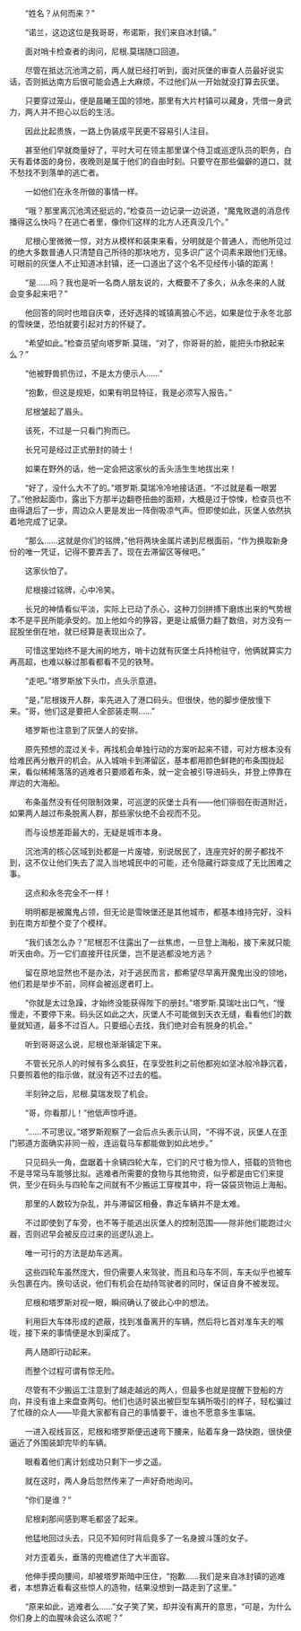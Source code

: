 　　“姓名？从何而来？”

　　“诺兰，这边这位是我哥哥，布诺斯，我们来自冰封镇。”

　　面对哨卡检查者的询问，尼根.莫瑞随口回道。

　　尽管在抵达沉池湾之前，两人就已经打听到，面对灰堡的审查人员最好说实话，否则抵达南方后很可能会遇上大麻烦，不过他们从一开始就没打算去灰堡。

　　只要穿过笼山，便是晨曦王国的领地，那里有大片村镇可以藏身，凭借一身武力，两人并不担心以后的生活。

　　因此比起贵族，一路上伪装成平民更不容易引人注目。

　　甚至他们早就商量好了，平时大可在领主那里谋个侍卫或巡逻队员的职务，白天有着体面的身份，夜晚则是属于他们的自由时刻。只要守在那些偏僻的道口，就不愁找不到落单的逃亡者。

　　一如他们在永冬所做的事情一样。

　　“哦？那里离沉池湾还挺远的，”检查员一边记录一边说道，“魔鬼败退的消息传播得这么快吗？在逃亡者里，像你们这样的北方人还真没几个。”

　　尼根心里微微一惊，对方从模样和装束来看，分明就是个普通人，而他所见过的绝大多数普通人只清楚自己所待的那块地方，见多识广这个词素来跟他们无缘。可眼前的灰堡人不止知道冰封镇，还一口道出了这个名不见经传小镇的距离！

　　“是……吗？我也是听一名商人朋友说的，大概要不了多久，从永冬来的人就会变多起来吧？”

　　他回答的同时也暗自庆幸，还好选择的城镇离狼心不远，如果是位于永冬北部的雪映堡，恐怕就要引起对方的怀疑了。

　　“希望如此。”检查员望向塔罗斯.莫瑞，“对了，你哥哥的脸，能把头巾掀起来么？”

　　“他被野兽抓伤过，不是太方便示人……”

　　“抱歉，但这是规矩，如果有明显特征，我是必须写入报告。”

　　尼根皱起了眉头。

　　该死，不过是一只看门狗而已。

　　长兄可是经过正式册封的骑士！

　　如果在野外的话，他一定会把这家伙的舌头活生生地拔出来！

　　“好了，没什么大不了的。”塔罗斯.莫瑞冷冷地接话道，“不过就是看一眼罢了。”他掀起面巾，露出下方那半边翻卷扭曲的面颊，大概是过于惊悚，检查员也不由得退后了一步，周边众人更是发出一阵倒吸凉气声。但即使如此，灰堡人依然执着地完成了记录。

　　“那么……这就是你们的铭牌，”他将两块金属片递到尼根面前，“作为换取新身份的唯一凭证，记得不要弄丢了。现在去滞留区等候吧。”

　　这家伙怕了。

　　尼根接过铭牌，心中冷笑。

　　长兄的神情看似平淡，实际上已动了杀心，这种刀剑拼搏下磨炼出来的气势根本不是平民所能承受的。加上他如今的狰容，更是让威慑力翻了数倍，对方没有一屁股坐倒在地，就已经算是表现出众了。

　　可惜这里始终不是大闹的地方，哨卡边就有灰堡士兵持枪驻守，他俩就算实力再高超，也难以躲过那看都看不见的铁弩。

　　“走吧。”塔罗斯放下头巾，点头示意道。

　　“是，”尼根拨开人群，率先进入了港口码头。但很快，他的脚步便放慢下来。“哥，他们这是要把人全部装走啊……”

　　塔罗斯也注意到了灰堡人的安排。

　　原先预想的混过关卡，再找机会单独行动的方案听起来不错，可对方根本没有给难民再分散开的机会。从入城哨卡到滞留区，基本都用颜色鲜艳的布条围拢起来，看似稀稀落落的逃难者只要顺着布条，就一定会被引导进码头，并登上停靠在岸边的大海船。

　　布条虽然没有任何限制效果，可巡逻的灰堡士兵有——他们徘徊在街道附近，如果两人越过布条脱离人群，那些家伙绝不会视而不见。

　　而与设想差距最大的，无疑是城市本身。

　　沉池湾的核心区域到处都是一片废墟，别说居民了，连座完好的房子都找不到，这不仅让他们失去了混入当地城民中的可能，还令隐藏行踪变成了无比困难之事。

　　这点和永冬完全不一样！

　　明明都是被魔鬼占领，但无论是雪映堡还是其他城市，都基本维持完好，没料到在南方却整个变了个模样。

　　“我们该怎么办？”尼根忍不住露出了一丝焦虑，一旦登上海船，接下来就只能听天由命。万一它们直接开往灰堡，岂不是逃都没地方逃？

　　留在原地显然也不是办法，对于逃民而言，都希望尽早离开魔鬼出没的领地，他们若是举步不前，同样会被巡逻者盯上。

　　“你就是太过急躁，才始终没能获得陛下的册封。”塔罗斯.莫瑞吐出口气，“慢慢走，不要停下来。码头区如此之大，灰堡人不可能做到天衣无缝，看看他们的数量就知道，最多不过百人。只要细心去找，我们绝对会有脱身的机会。”

　　听到哥哥这么说，尼根也渐渐镇定下来。

　　不管长兄杀人的时候有多么疯狂，在享受胜利之前他都宛如坚冰般冷静沉着，只要照着他的指示做，就没有迈不过去的槛。

　　半刻钟之后，尼根.莫瑞发现了机会。

　　“哥，你看那儿！”他低声惊呼道。

　　“……不可思议。”塔罗斯观察了一会后点头表示认同，“不得不说，灰堡人在歪门邪道方面确实非同一般，连运载马车都能做到如此地步。”

　　只见码头一角，盘踞着十余辆四轮大车，它们的尺寸极为惊人，搭载的货物也不是寻常马车能够比拟。逃难者所需要的食物与其他物资，似乎都是由它们来提供，至少在码头与四轮车之间就有不少搬运工穿梭其中，将一袋袋货物运上海船。

　　那里的人数较为杂乱，并与滞留区相叠，靠近车辆并不是太难。

　　不过即使到了车旁，也不等于能逃出灰堡人的控制范围——除非他们能跑过火器，否则迟早会被反应过来的巡逻队追上。

　　唯一可行的方法是劫车逃离。

　　这些四轮车虽然庞大，但仍需要人来驾驶，而且和马车不同，车夫似乎也被车头包裹在内。换句话说，他们有机会在劫持驾驶者的同时，保证自身不被发现。

　　尼根和塔罗斯对视一眼，瞬间确认了彼此心中的想法。

　　利用巨大车体形成的遮蔽，找到准备离开的车辆，然后将匕首对准车夫的喉咙，接下来的事情便是水到渠成了。

　　两人随即行动起来。

　　而整个过程可谓有惊无险。

　　尽管有不少搬运工注意到了越走越远的两人，但最多也就是提醒下登船的方向，并没有谁上来盘查两句。他们也适时装出被巨型车辆所吸引的样子，轻松骗过了忙碌的众人——毕竟大家都有自己的事情要干，谁也不愿意多生事端。

　　一进入视线盲区，尼根和塔罗斯便迅速弯下腰来，贴着车身一路快跑，很快便逼近了外围装卸完毕的车辆。

　　眼看着他们离计划成功只剩下一步之遥。

　　就在这时，两人身后忽然传来了一声好奇地询问。

　　“你们是谁？”

　　尼根刹那间感到寒毛都竖了起来。

　　他猛地回过头去，只见不知何时背后竟多了一名身披斗篷的女子。

　　对方歪着头，垂落的兜檐遮住了大半面容。

　　他伸手摸向腰间，却被塔罗斯暗中压住，“抱歉……我们是来自冰封镇的逃难者，本想靠近看看这些惊人的造物，结果没想到一路走到了这里。”

　　“原来如此，逃难者么……”女子笑了笑，却并没有离开的意思，“可是，为什么你们身上的血腥味会这么浓呢？”
